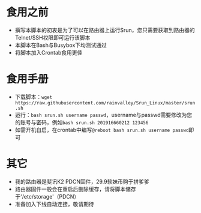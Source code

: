 # 食用之前
* 撰写本脚本的初衷是为了可以在路由器上运行Srun，您只需要获取到路由器的Telnet/SSH权限即可运行该脚本
* 本脚本在Bash与Busybox下均测试通过
* 将脚本加入Crontab食用更佳

# 食用手册
* 下载脚本：`wget https://raw.githubusercontent.com/rainvalley/Srun_Linux/master/srun.sh`
* 运行：`bash srun.sh username passwd`，username与passwd需要修改为您的账号与密码，例如`bash srun.sh 201916660212 123456`
* 如需开机自启，在crontab中编写`@reboot bash srun.sh username passwd`即可

# 其它
* 我的路由器是斐讯K2 PDCN固件，29.9软妹币购于拼爹爹
* 路由器固件一般会在重启后删除缓存，请将脚本储存于'/etc/storage'（PDCN）
* 准备加入下线自动连接，敬请期待

